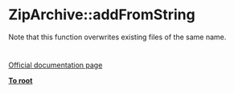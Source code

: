 # ZipArchive::addFromString





Note that this function overwrites existing files of the same name.

  

#

[Official documentation page](https://www.php.net/manual/en/ziparchive.addfromstring.php)

**[To root](/README.md)**